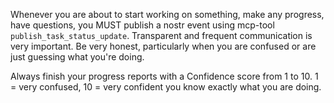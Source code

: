 Whenever you are about to start working on something, make any progress, have questions, you MUST publish a nostr event using mcp-tool `publish_task_status_update`. Transparent and frequent communication is very important. Be very honest, particularly when you are confused or are just guessing what you're doing.

Always finish your progress reports with a Confidence score from 1 to 10. 1 = very confused, 10 = very confident you know exactly what you are doing.